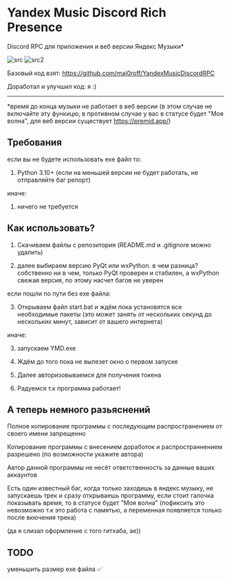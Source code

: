 # **Yandex Music Discord Rich Presence**
Discord RPC для приложения и веб версии Яндекс Музыки*

![src](https://img.shields.io/badge/source%20code-open-red)
![src2](https://img.shields.io/badge/language-python-blue)

Базовый код взят: https://github.com/maj0roff/YandexMusicDiscordRPC

Доработал и улучшил код: я :)

------------

*время до конца музыки не работает в веб версии (в этом случае не включайте эту функицю, в противном случае у вас в статусе будет "Моя волна", для веб версии существует https://premid.app/) 

## Требования
если вы не будете использовать ехе файл то:
1. Python 3.10+ (если на меньшей версии не будет работать, не отправляйте баг репорт)

иначе:
1. ничего не требуется 

## Как использовать?
1. Скачиваем файлы с репозитория (README.md и .gitignore можно удалить)

2. далее выбираем версию PyQt или wxPython. в чем разница? собственно ни в чем, только PyQt проверен и стабилен, а wxPython свежая версия, по этому насчет багов не уверен

если пошли по пути без ехе файла:

3. Открываем файл start.bat и ждём пока установятся все необходимые пакеты (это может занять от нескольких секунд до нескольких минут, зависит от вашего интернета)

иначе:

3. запускаем YMD.exe


4. Ждём до того пока не вылезет окно о первом запуске
5. Далее авторизовываемся для получения токена
6. Радуемся т.к программа работает!


## А теперь немного разьяснений
Полное копирование программы с последующим распространением от своего имени запрещенно

Копирование программы с внесением доработок и распространнением разрешено (по возможности укажите автора)

Автор данной программы не несёт ответственность за данные ваших аккаунтов

Есть один известный баг, когда только заходишь в яндекс музыку, не запускаешь трек и сразу открываешь программу, если стоит галочка показывать время, то в статусе будет "Моя волна" (пофиксить это невозможно т.к это работа с памятью, а переменная появляется только после вкючения трека)

(да я слизал оформление с того гитхаба, ae))


## TODO
уменьшить размер ехе файла ✅

